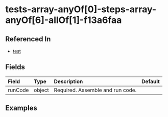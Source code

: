 
# tests-array-anyOf[0]-steps-array-anyOf[6]-allOf[1]-f13a6faa



## Referenced In

- [test](/docs/references/schemas/test)

## Fields

Field | Type | Description | Default
:-- | :-- | :-- | :--
runCode | object | Required. Assemble and run code. | 

## Examples
